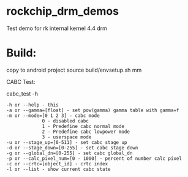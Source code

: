 # rockchip_drm_demos
Test demo for rk internal kernel 4.4 drm

# Build:

  copy to android project
  source build/envsetup.sh
  mm

CABC Test:

cabc_test -h

    -h or --help - this
    -a or --gamma=[float] - set pow(gamma) gamma table with gamma=f
    -m or --mode=[0 1 2 3] - cabc mode
                 0 - disabled cabc
                 1 - Predefine cabc normal mode
                 2 - Predefine cabc lowpower mode
                 3 - userspace mode
    -u or --stage_up=[0-511] - set cabc stage up
    -d or --stage_down=[0-255] - set cabc stage down
    -g or --global_dn=[0-255] - set cabc global_dn
    -p or --calc_pixel_num=[0 - 1000] - percent of number calc pixel
    -c or --crtc=[object_id] - crtc index
    -l or --list - show current cabc state
  

